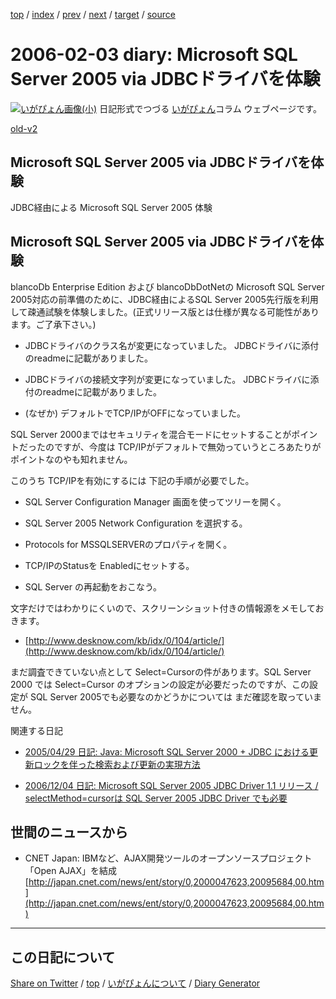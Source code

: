 [top](../index.html) 
 / [index](index.html) 
 / [prev](ig060202.html) 
 / [next](ig060206.html) 
 / [target](https://igapyon.github.io/diary/2006/ig060203.html) 
 / [source](https://github.com/igapyon/diary/blob/gh-pages/2006/ig060203.html.src.md) 

2006-02-03 diary: Microsoft SQL Server 2005 via JDBCドライバを体験
=====================================================================================================
[![いがぴょん画像(小)](https://igapyon.github.io/diary/images/iga200306s.jpg "いがぴょん")](https://igapyon.github.io/diary/memo/memoigapyon.html) 日記形式でつづる [いがぴょん](https://igapyon.github.io/diary/memo/memoigapyon.html)コラム ウェブページです。

[old-v2](ig060203-orig.html)

## Microsoft SQL Server 2005 via JDBCドライバを体験

JDBC経由による Microsoft SQL Server 2005 体験


## Microsoft SQL Server 2005 via JDBCドライバを体験

blancoDb Enterprise Edition および blancoDbDotNetの Microsoft SQL Server 2005対応の前準備のために、JDBC経由によるSQL
Server 2005先行版を利用して疎通試験を体験しました。(正式リリース版とは仕様が異なる可能性があります。ご了承下さい。)

* JDBCドライバのクラス名が変更になっていました。
  JDBCドライバに添付のreadmeに記載がありました。
  
* JDBCドライバの接続文字列が変更になっていました。
  JDBCドライバに添付のreadmeに記載がありました。
  
* (なぜか) デフォルトでTCP/IPがOFFになっていました。

SQL Server 2000まではセキュリティを混合モードにセットすることがポイントだったのですが、今度は TCP/IPがデフォルトで無効っていうところあたりがポイントなのやも知れません。

このうち TCP/IPを有効にするには 下記の手順が必要でした。

* SQL Server Configuration Manager 画面を使ってツリーを開く。
  
* SQL Server 2005 Network Configuration を選択する。
  
* Protocols for MSSQLSERVERのプロパティを開く。
  
* TCP/IPのStatusを Enabledにセットする。
  
* SQL Server の再起動をおこなう。

文字だけではわかりにくいので、スクリーンショット付きの情報源をメモしておきます。

* [http://www.desknow.com/kb/idx/0/104/article/](http://www.desknow.com/kb/idx/0/104/article/)

まだ調査できていない点として Select=Cursorの件があります。SQL Server 2000 では Select=Cursor のオプションの設定が必要だったのですが、この設定が
SQL Server 2005でも必要なのかどうかについては まだ確認を取っていません。

関連する日記

* [2005/04/29 日記: Java: Microsoft SQL Server 2000 + JDBC における更新ロックを伴った検索および更新の実現方法](../2005/ig050429.html)
  
* [2006/12/04 日記: Microsoft SQL Server 2005 JDBC Driver 1.1 リリース / selectMethod=cursorは
  SQL Server 2005 JDBC Driver でも必要](ig061204.html)

## 世間のニュースから

* CNET Japan: IBMなど、AJAX開発ツールのオープンソースプロジェクト「Open AJAX」を結成
  [http://japan.cnet.com/news/ent/story/0,2000047623,20095684,00.htm](http://japan.cnet.com/news/ent/story/0,2000047623,20095684,00.htm)


----------------------------------------------------------------------------------------------------

## この日記について

[Share on Twitter](https://twitter.com/intent/tweet?hashtags=igapyon%2Cdiary%2C%E3%81%84%E3%81%8C%E3%81%B4%E3%82%87%E3%82%93&text=Microsoft+SQL+Server+2005+via+JDBC%E3%83%89%E3%83%A9%E3%82%A4%E3%83%90%E3%82%92%E4%BD%93%E9%A8%93&url=https%3A%2F%2Figapyon.github.io%2Fdiary%2F2006%2Fig060203.html) / [top](../index.html) / [いがぴょんについて](https://igapyon.github.io/diary/memo/memoigapyon.html) / [Diary Generator](https://github.com/igapyon/igapyonv3)
